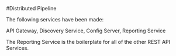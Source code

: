 #Distributed Pipeline

The following services have been made:

API Gateway,
Discovery Service,
Config Server,
Reporting Service

The Reporting Service is the boilerplate for all of the other REST API Services.